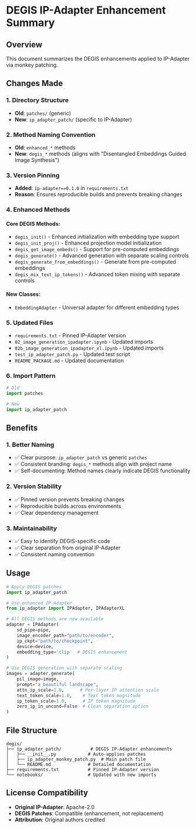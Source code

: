 # DEGIS IP-Adapter Enhancement Summary

## Overview
This document summarizes the DEGIS enhancements applied to IP-Adapter via monkey patching.

## Changes Made

### 1. **Directory Structure**
- **Old**: `patches/` (generic)
- **New**: `ip_adapter_patch/` (specific to IP-Adapter)

### 2. **Method Naming Convention**
- **Old**: `enhanced_*` methods
- **New**: `degis_*` methods (aligns with "Disentangled Embeddings Guided Image Synthesis")

### 3. **Version Pinning**
- **Added**: `ip-adapter==0.1.0` in `requirements.txt`
- **Reason**: Ensures reproducible builds and prevents breaking changes

### 4. **Enhanced Methods**

#### Core DEGIS Methods:
- `degis_init()` - Enhanced initialization with embedding type support
- `degis_init_proj()` - Enhanced projection model initialization
- `degis_get_image_embeds()` - Support for pre-computed embeddings
- `degis_generate()` - Advanced generation with separate scaling controls
- `degis_generate_from_embeddings()` - Generate from pre-computed embeddings
- `degis_mix_text_ip_tokens()` - Advanced token mixing with separate controls

#### New Classes:
- `EmbeddingAdapter` - Universal adapter for different embedding types

### 5. **Updated Files**
- `requirements.txt` - Pinned IP-Adapter version
- `02_image_generation_ipadapter.ipynb` - Updated imports
- `02b_image_generation_ipadapter_xl.ipynb` - Updated imports
- `test_ip_adapter_patch.py` - Updated test script
- `README_PACKAGE.md` - Updated documentation

### 6. **Import Pattern**
```python
# Old
import patches

# New
import ip_adapter_patch
```

## Benefits

### 1. **Better Naming**
- ✅ Clear purpose: `ip_adapter_patch` vs generic `patches`
- ✅ Consistent branding: `degis_*` methods align with project name
- ✅ Self-documenting: Method names clearly indicate DEGIS functionality

### 2. **Version Stability**
- ✅ Pinned version prevents breaking changes
- ✅ Reproducible builds across environments
- ✅ Clear dependency management

### 3. **Maintainability**
- ✅ Easy to identify DEGIS-specific code
- ✅ Clear separation from original IP-Adapter
- ✅ Consistent naming convention

## Usage

```python
# Apply DEGIS patches
import ip_adapter_patch

# Use enhanced IP-Adapter
from ip_adapter import IPAdapter, IPAdapterXL

# All DEGIS methods are now available
adapter = IPAdapter(
    sd_pipe=pipe,
    image_encoder_path="path/to/encoder",
    ip_ckpt="path/to/checkpoint",
    device=device,
    embedding_type='clip'  # DEGIS enhancement
)

# Use DEGIS generation with separate scaling
images = adapter.generate(
    pil_image=image,
    prompt="a beautiful landscape",
    attn_ip_scale=1.0,      # Per-layer IP attention scale
    text_token_scale=1.0,    # Text token magnitude
    ip_token_scale=1.0,      # IP token magnitude
    zero_ip_in_uncond=False  # Clean separation option
)
```

## File Structure
```
degis/
├── ip_adapter_patch/           # DEGIS IP-Adapter enhancements
│   ├── __init__.py            # Auto-applies patches
│   ├── ip_adapter_monkey_patch.py  # Main patch file
│   └── README.md              # Detailed documentation
├── requirements.txt           # Pinned IP-Adapter version
└── notebooks/                 # Updated with new imports
```

## License Compatibility
- **Original IP-Adapter**: Apache-2.0
- **DEGIS Patches**: Compatible (enhancement, not replacement)
- **Attribution**: Original authors credited
